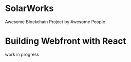 # SolarWorks
Awesome Blockchain Project by Awesome People

# Building Webfront with React

work in progress 

